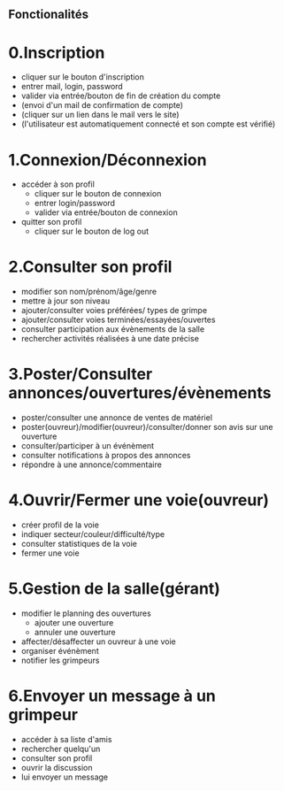 ## Fonctionalités

# 0.Inscription
  * cliquer sur le bouton d'inscription
  * entrer mail, login, password
  * valider via entrée/bouton de fin de création du compte
  * (envoi d'un mail de confirmation de compte)
  * (cliquer sur un lien dans le mail vers le site)
  * (l'utilisateur est automatiquement connecté et son compte est vérifié)

# 1.Connexion/Déconnexion
  * accéder à son profil
    * cliquer sur le bouton de connexion
    * entrer login/password
    * valider via entrée/bouton de connexion
  * quitter son profil
    * cliquer sur le bouton de log out
 
# 2.Consulter son profil
  * modifier son nom/prénom/âge/genre
  * mettre à jour son niveau
  * ajouter/consulter voies préférées/ types de grimpe
  * ajouter/consulter voies terminées/essayées/ouvertes
  * consulter participation aux évènements de la salle
  * rechercher activités réalisées à une date précise
  
# 3.Poster/Consulter annonces/ouvertures/évènements
  * poster/consulter une annonce de ventes de matériel
  * poster(ouvreur)/modifier(ouvreur)/consulter/donner son avis sur une ouverture
  * consulter/participer à un événèment
  * consulter notifications à propos des annonces
  * répondre à une annonce/commentaire
 
# 4.Ouvrir/Fermer une voie(ouvreur)
  * créer profil de la voie
  * indiquer secteur/couleur/difficulté/type
  * consulter statistiques de la voie
  * fermer une voie
  
# 5.Gestion de la salle(gérant)
  * modifier le planning des ouvertures
    * ajouter une ouverture
    * annuler une ouverture
  * affecter/désaffecter un ouvreur à une voie
  * organiser événèment
  * notifier les grimpeurs
  
# 6.Envoyer un message à un grimpeur
  * accéder à sa liste d'amis
  * rechercher quelqu'un
  * consulter son profil
  * ouvrir la discussion 
  * lui envoyer un message
